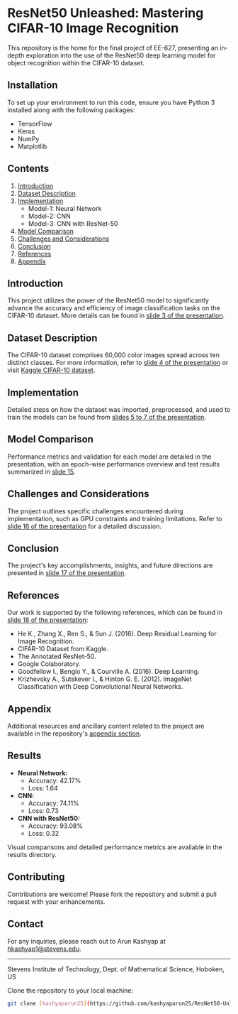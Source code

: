 # ResNet50 Unleashed: Mastering CIFAR-10 Image Recognition

This repository is the home for the final project of EE-627, presenting an in-depth exploration into the use of the ResNet50 deep learning model for object recognition within the CIFAR-10 dataset.


## Installation

To set up your environment to run this code, ensure you have Python 3 installed along with the following packages:
- TensorFlow
- Keras
- NumPy
- Matplotlib

## Contents
1. [Introduction](#introduction)
2. [Dataset Description](#dataset-description)
3. [Implementation](#implementation)
   - Model-1: Neural Network
   - Model-2: CNN
   - Model-3: CNN with ResNet-50
4. [Model Comparison](#model-comparison)
5. [Challenges and Considerations](#challenges-and-considerations)
6. [Conclusion](#conclusion)
7. [References](#references)
8. [Appendix](#appendix)

## Introduction
This project utilizes the power of the ResNet50 model to significantly advance the accuracy and efficiency of image classification tasks on the CIFAR-10 dataset. More details can be found in [slide 3 of the presentation](https://github.com/kashyaparun25/ResNet50-Unleashed-Mastering-CIFAR-10-Image-Recognition/blob/36673c36ca38102aa92be5e3e00e68e9e00a7496/Final%20Presentation_Updated.pdf).

## Dataset Description
The CIFAR-10 dataset comprises 60,000 color images spread across ten distinct classes. For more information, refer to [slide 4 of the presentation](https://github.com/kashyaparun25/ResNet50-Unleashed-Mastering-CIFAR-10-Image-Recognition/blob/36673c36ca38102aa92be5e3e00e68e9e00a7496/Final%20Presentation_Updated.pdf) or visit [Kaggle CIFAR-10 dataset](https://www.kaggle.com/c/cifar-10/data).

## Implementation
Detailed steps on how the dataset was imported, preprocessed, and used to train the models can be found from [slides 5 to 7 of the presentation](https://github.com/kashyaparun25/ResNet50-Unleashed-Mastering-CIFAR-10-Image-Recognition/blob/36673c36ca38102aa92be5e3e00e68e9e00a7496/Final%20Presentation_Updated.pdf).

## Model Comparison
Performance metrics and validation for each model are detailed in the presentation, with an epoch-wise performance overview and test results summarized in [slide 15](https://github.com/kashyaparun25/ResNet50-Unleashed-Mastering-CIFAR-10-Image-Recognition/blob/36673c36ca38102aa92be5e3e00e68e9e00a7496/Final%20Presentation_Updated.pdf).

## Challenges and Considerations
The project outlines specific challenges encountered during implementation, such as GPU constraints and training limitations. Refer to [slide 16 of the presentation](https://github.com/kashyaparun25/ResNet50-Unleashed-Mastering-CIFAR-10-Image-Recognition/blob/36673c36ca38102aa92be5e3e00e68e9e00a7496/Final%20Presentation_Updated.pdf) for a detailed discussion.

## Conclusion
The project's key accomplishments, insights, and future directions are presented in [slide 17 of the presentation](https://github.com/kashyaparun25/ResNet50-Unleashed-Mastering-CIFAR-10-Image-Recognition/blob/36673c36ca38102aa92be5e3e00e68e9e00a7496/Final%20Presentation_Updated.pdf).

## References
Our work is supported by the following references, which can be found in [slide 18 of the presentation](https://github.com/kashyaparun25/ResNet50-Unleashed-Mastering-CIFAR-10-Image-Recognition/blob/36673c36ca38102aa92be5e3e00e68e9e00a7496/Final%20Presentation_Updated.pdf):
- He K., Zhang X., Ren S., & Sun J. (2016). Deep Residual Learning for Image Recognition.
- CIFAR-10 Dataset from Kaggle. 
- The Annotated ResNet-50.
- Google Colaboratory.
- Goodfellow I., Bengio Y., & Courville A. (2016). Deep Learning.
- Krizhevsky A., Sutskever I., & Hinton G. E. (2012). ImageNet Classification with Deep Convolutional Neural Networks.

## Appendix
Additional resources and ancillary content related to the project are available in the repository's [appendix section](/path/to/appendix).

## Results

- **Neural Network:**
  - Accuracy: 42.17%
  - Loss: 1.64
- **CNN:**
  - Accuracy: 74.11%
  - Loss: 0.73
- **CNN with ResNet50:**
  - Accuracy: 93.08%
  - Loss: 0.32

Visual comparisons and detailed performance metrics are available in the results directory.

## Contributing

Contributions are welcome! Please fork the repository and submit a pull request with your enhancements.


## Contact
For any inquiries, please reach out to Arun Kashyap at hkashyap1@stevens.edu.

---
Stevens Institute of Technology, Dept. of Mathematical Science, Hoboken, US

Clone the repository to your local machine:

```bash
git clone [kashyaparun25](https://github.com/kashyaparun25/ResNet50-Unleashed-Mastering-CIFAR-10-Image-Recognition).
